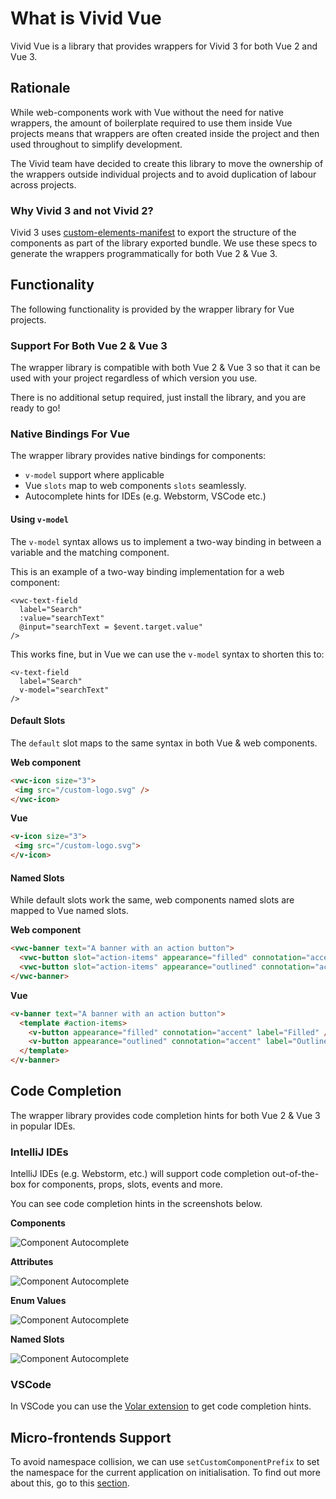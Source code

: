 # What is Vivid Vue

Vivid Vue is a library that provides wrappers for Vivid 3 for both Vue 2 and Vue 3.

## Rationale

While web-components work with Vue without the need for native wrappers, the amount of boilerplate required to use
them inside Vue projects means that wrappers are often created inside the project and then used throughout to simplify
development.

The Vivid team have decided to create this library to move the ownership of the wrappers outside individual projects
and to avoid duplication of labour across projects.

### Why Vivid 3 and not Vivid 2?

Vivid 3 uses [custom-elements-manifest](https://github.com/webcomponents/custom-elements-manifest) to export the structure
of the components as part of the library exported bundle. We use these specs to generate the wrappers programmatically
for both Vue 2 & Vue 3.

## Functionality

The following functionality is provided by the wrapper library for Vue projects.

### Support For Both Vue 2 & Vue 3

The wrapper library is compatible with both Vue 2 & Vue 3 so that it can be used with your project regardless 
of which version you use.

There is no additional setup required, just install the library, and you are ready to go!

### Native Bindings For Vue

The wrapper library provides native bindings for components:
- `v-model` support where applicable
- Vue `slots` map to web components `slots` seamlessly.
- Autocomplete hints for IDEs (e.g. Webstorm, VSCode etc.)

#### Using `v-model`

The `v-model` syntax allows us to implement a two-way binding in between a variable and the matching component.

This is an example of a two-way binding implementation for a web component:

```vue
<vwc-text-field 
  label="Search"
  :value="searchText"
  @input="searchText = $event.target.value"
/>
```

This works fine, but in Vue we can use the `v-model` syntax to shorten this to:

```vue
<v-text-field 
  label="Search"
  v-model="searchText"
/>
```

#### Default Slots

The `default` slot maps to the same syntax in both Vue & web components.

**Web component**

```html
<vwc-icon size="3"> 
 <img src="/custom-logo.svg" />
</vwc-icon>
```

**Vue**

```html
<v-icon size="3"> 
 <img src="/custom-logo.svg">
</v-icon>
```

#### Named Slots

While default slots work the same, web components named slots are mapped to Vue named slots.

**Web component**

```html
<vwc-banner text="A banner with an action button">
  <vwc-button slot="action-items" appearance="filled" connotation="accent" label="Filled" />
  <vwc-button slot="action-items" appearance="outlined" connotation="accent" label="Outlined" />
</vwc-banner>
```

**Vue**

```html
<v-banner text="A banner with an action button">
  <template #action-items>
    <v-button appearance="filled" connotation="accent" label="Filled" />
    <v-button appearance="outlined" connotation="accent" label="Outlined" />
  </template>
</v-banner>
```

## Code Completion

The wrapper library provides code completion hints for both Vue 2 & Vue 3 in popular IDEs.

### IntelliJ IDEs
IntelliJ IDEs (e.g. Webstorm, etc.) will support code completion out-of-the-box for components, props, slots, events and more.

You can see code completion hints in the screenshots below.

**Components**

![Component Autocomplete](/screenshots/autocomplete/components.png)

**Attributes**

![Component Autocomplete](/screenshots/autocomplete/attributes.png)

**Enum Values**

![Component Autocomplete](/screenshots/autocomplete/enum-values.png)

**Named Slots**

![Component Autocomplete](/screenshots/autocomplete/named-slots.png)

### VSCode
In VSCode you can use the [Volar extension](https://marketplace.visualstudio.com/items?itemName=Vue.volar) to get code completion hints.

## Micro-frontends Support

To avoid namespace collision, we can use `setCustomComponentPrefix` to set the namespace for the current application
on initialisation. To find out more about this, go to this [section](/introduction/getting-started.html#scoped-elements-micro-frontends-mfes).



